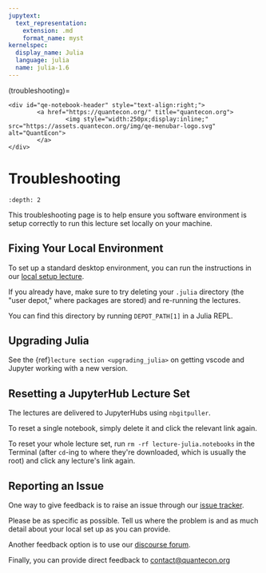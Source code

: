 ```yaml
---
jupytext:
  text_representation:
    extension: .md
    format_name: myst
kernelspec:
  display_name: Julia
  language: julia
  name: julia-1.6
---
```


(troubleshooting)=
```{raw} html
<div id="qe-notebook-header" style="text-align:right;">
        <a href="https://quantecon.org/" title="quantecon.org">
                <img style="width:250px;display:inline;" src="https://assets.quantecon.org/img/qe-menubar-logo.svg" alt="QuantEcon">
        </a>
</div>
```

# Troubleshooting

```{contents} Contents
:depth: 2
```

This troubleshooting page is to help ensure you software environment is setup correctly
to run this lecture set locally on your machine.

## Fixing Your Local Environment

To set up a standard desktop environment, you can run the instructions in our [local setup lecture](https://julia.quantecon.org/getting_started_julia/getting_started.html#Desktop-Installation-of-Julia-and-Jupyter).

If you already have, make sure to try deleting your `.julia` directory (the "user depot," where packages are stored) and re-running the lectures.

You can find this directory by running `DEPOT_PATH[1]` in a Julia REPL.

## Upgrading Julia

See the {ref}`lecture section <upgrading_julia>` on getting vscode and Jupyter working with a new version.

## Resetting a JupyterHub Lecture Set

The lectures are delivered to JupyterHubs using `nbgitpuller`.

To reset a single notebook, simply delete it and click the relevant link again.

To reset your whole lecture set, run `rm -rf lecture-julia.notebooks` in the Terminal (after `cd`-ing to where they're downloaded, which is usually the root) and click any lecture's link again.

## Reporting an Issue

One way to give feedback is to raise an issue through our [issue tracker](https://github.com/QuantEcon/lecture-source-py/issues).

Please be as specific as possible.  Tell us where the problem is and as much
detail about your local set up as you can provide.

Another feedback option is to use our [discourse forum](https://discourse.quantecon.org/).

Finally, you can provide direct feedback to [contact@quantecon.org](mailto:contact@quantecon.org)

